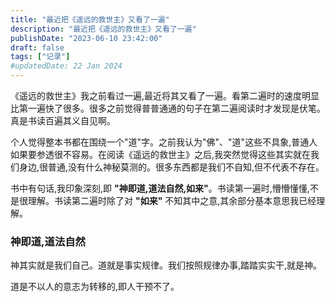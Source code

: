 ```yaml
---
title: "最近把《遥远的救世主》又看了一遍"
description: "最近把《遥远的救世主》又看了一遍"
publishDate: "2023-06-10 23:42:00"
draft: false
tags: ["记录"]
#updatedDate: 22 Jan 2024
---
```



《遥远的救世主》我之前看过一遍,最近将其又看了一遍。看第二遍时的速度明显比第一遍快了很多。很多之前觉得普普通通的句子在第二遍阅读时才发现是伏笔。真是书读百遍其义自见啊。

个人觉得整本书都在围绕一个"道"字。之前我认为"佛"、"道"这些不具象,普通人如果要参透很不容易。在阅读《遥远的救世主》之后,我突然觉得这些其实就在我们身边,很普通,没有什么神秘莫测的。很多东西都是我们不自知,但不代表不存在。

书中有句话,我印象深刻,即 **"神即道,道法自然,如来"**。书读第一遍时,懵懵懂懂,不是很理解。书读第二遍时除了对 **"如来"** 不知其中之意,其余部分基本意思我已经理解。

### 神即道,道法自然
神其实就是我们自己。道就是事实规律。我们按照规律办事,踏踏实实干,就是神。

道是不以人的意志为转移的,即人干预不了。